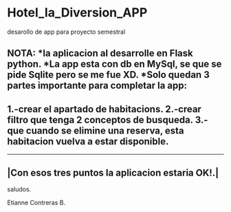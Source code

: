 # Hotel_la_Diversion_APP
desarollo de app para proyecto semestral

NOTA:
*la aplicacion al desarrolle en Flask python.
*La app esta con db en MySql, se que se pide Sqlite pero se me fue XD.
*Solo quedan 3 partes importante para completar la app:
--------------------------------------------------------------------------------
1.-crear el apartado de habitacions.
2.-crear filtro que tenga 2 conceptos de busqueda.
3.-que cuando se elimine una reserva, esta habitacion vuelva a estar disponible.
--------------------------------------------------------------------------------
_________________________________________________
|Con esos tres puntos la aplicacion estaria OK!.|
-------------------------------------------------
saludos.

Etianne Contreras B.
